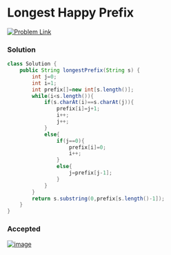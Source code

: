 # Longest Happy Prefix

[![Problem Link](https://img.shields.io/badge/-LeetCode-FFA116?style=for-the-badge&logo=LeetCode&logoColor=black)](https://leetcode.com/problems/longest-happy-prefix/)



### Solution
```java
class Solution {
    public String longestPrefix(String s) {
        int j=0;
        int i=1;
        int prefix[]=new int[s.length()];
        while(i<s.length()){
            if(s.charAt(i)==s.charAt(j)){
                prefix[i]=j+1;
                i++;
                j++;
            }
            else{
                if(j==0){
                    prefix[i]=0;
                    i++;
                }
                else{
                    j=prefix[j-1];
                }
            }
        }
        return s.substring(0,prefix[s.length()-1]);
    }
}
```

### Accepted
[![image](https://user-images.githubusercontent.com/98543049/210519601-f4334f9c-fe10-4056-be06-c13ab781e289.png)](https://leetcode.com/submissions/detail/871067518/)

